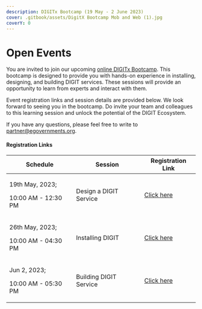 ```yaml
---
description: DIGITx Bootcamp (19 May - 2 June 2023)
cover: .gitbook/assets/DigitX Bootcamp Mob and Web (1).jpg
coverY: 0
---
```


# Open Events

You are invited to join our upcoming [online DIGITx Bootcamp](open-events.md#registration-links). This bootcamp is designed to provide you with hands-on experience in installing, designing, and building DIGIT services. These sessions will provide an opportunity to learn from experts and interact with them.&#x20;

Event registration links and session details are provided below.  We look forward to seeing you in the bootcamp. Do invite your team and colleagues to this learning session and unlock the potential of the DIGIT Ecosystem.&#x20;

If you have any questions, please feel free to write to [partner@egovernments.org](mailto:partner@egovernments.org).&#x20;

#### Registration Links

| Schedule                                           | Session                | Registration Link                                                                               |
| -------------------------------------------------- | ---------------------- | ----------------------------------------------------------------------------------------------- |
| <p>19th May, 2023;  </p><p>10:00 AM - 12:30 PM</p> | Design a DIGIT Service | [Click here](https://us06web.zoom.us/webinar/register/5116835434206/WN\_0393fvO5S5KlIdapZvrs2Q) |
| <p>26th May, 2023; </p><p>10:00 AM - 04:30 PM</p>  | Installing DIGIT       | [Click here](https://us06web.zoom.us/webinar/register/7516835436995/WN\_opWsya-ITneAfi8puDwTiQ) |
| <p>Jun 2, 2023; </p><p>10:00 AM - 05:30 PM</p>     | Building DIGIT Service | [Click here](https://us06web.zoom.us/webinar/register/8416835438868/WN\_iRRwohdOSQyjYyxY0xppkA) |

